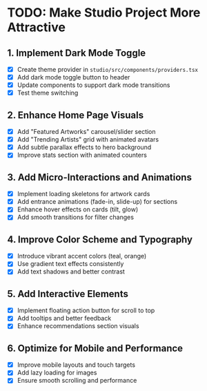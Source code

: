 # TODO: Make Studio Project More Attractive

## 1. Implement Dark Mode Toggle
- [x] Create theme provider in `studio/src/components/providers.tsx`
- [x] Add dark mode toggle button to header
- [x] Update components to support dark mode transitions
- [x] Test theme switching

## 2. Enhance Home Page Visuals
- [x] Add "Featured Artworks" carousel/slider section
- [x] Add "Trending Artists" grid with animated avatars
- [x] Add subtle parallax effects to hero background
- [x] Improve stats section with animated counters

## 3. Add Micro-Interactions and Animations
- [x] Implement loading skeletons for artwork cards
- [x] Add entrance animations (fade-in, slide-up) for sections
- [x] Enhance hover effects on cards (tilt, glow)
- [x] Add smooth transitions for filter changes

## 4. Improve Color Scheme and Typography
- [x] Introduce vibrant accent colors (teal, orange)
- [x] Use gradient text effects consistently
- [x] Add text shadows and better contrast

## 5. Add Interactive Elements
- [x] Implement floating action button for scroll to top
- [x] Add tooltips and better feedback
- [x] Enhance recommendations section visuals

## 6. Optimize for Mobile and Performance
- [x] Improve mobile layouts and touch targets
- [x] Add lazy loading for images
- [x] Ensure smooth scrolling and performance
